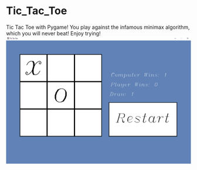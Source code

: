 # Tic_Tac_Toe
Tic Tac Toe with Pygame!
You play against the infamous minimax algorithm, which you will never beat!
Enjoy trying!
!["Image of the game!"](/readmeImage.png)

